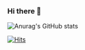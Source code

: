 ### Hi there 👋

![Anurag's GitHub stats](https://github-readme-stats.vercel.app/api?username=Giovannix97&show_icons=true&theme=radical)


[![Hits](https://hits.seeyoufarm.com/api/count/incr/badge.svg?url=https%3A%2F%2Fgithub.com%2FGiovannix97&count_bg=%23000105&title_bg=%23DE3C3C&icon=&icon_color=%23AB2F2F&title=Hits&edge_flat=false)](https://hits.seeyoufarm.com)
<!--
**Giovannix97/Giovannix97** is a ✨ _special_ ✨ repository because its `README.md` (this file) appears on your GitHub profile.

Here are some ideas to get you started:

- 🔭 I’m currently working on ...
- 🌱 I’m currently learning ...
- 👯 I’m looking to collaborate on ...
- 🤔 I’m looking for help with ...
- 💬 Ask me about ...
- 📫 How to reach me: ...
- 😄 Pronouns: ...
- ⚡ Fun fact: ...
-->
